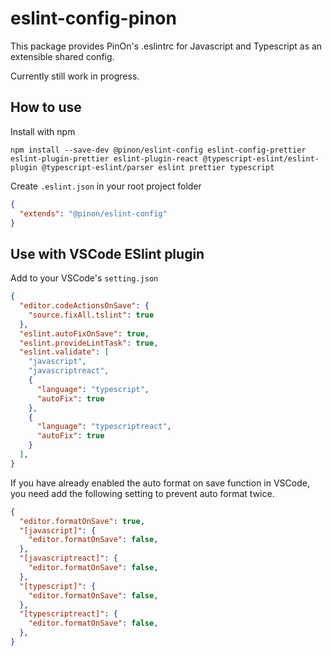 # eslint-config-pinon

This package provides PinOn's .eslintrc for Javascript and Typescript as an extensible shared config.

Currently still work in progress.

## How to use
Install with npm
```
npm install --save-dev @pinon/eslint-config eslint-config-prettier eslint-plugin-prettier eslint-plugin-react @typescript-eslint/eslint-plugin @typescript-eslint/parser eslint prettier typescript
```

Create `.eslint.json` in your root project folder
```json
{
  "extends": "@pinon/eslint-config"
}
```

## Use with VSCode ESlint plugin
Add to your VSCode's `setting.json`

```json
{
  "editor.codeActionsOnSave": {
    "source.fixAll.tslint": true
  },
  "eslint.autoFixOnSave": true,
  "eslint.provideLintTask": true,
  "eslint.validate": [
    "javascript",
    "javascriptreact",
    {
      "language": "typescript",
      "autoFix": true
    },
    {
      "language": "typescriptreact",
      "autoFix": true
    }
  ],
}
```

If you have already enabled the auto format on save function in VSCode, you need add the following setting to prevent auto format twice.

```json
{
  "editor.formatOnSave": true,
  "[javascript]": {
    "editor.formatOnSave": false,
  },
  "[javascriptreact]": {
    "editor.formatOnSave": false,
  },
  "[typescript]": {
    "editor.formatOnSave": false,
  },
  "[typescriptreact]": {
    "editor.formatOnSave": false,
  },
}
```